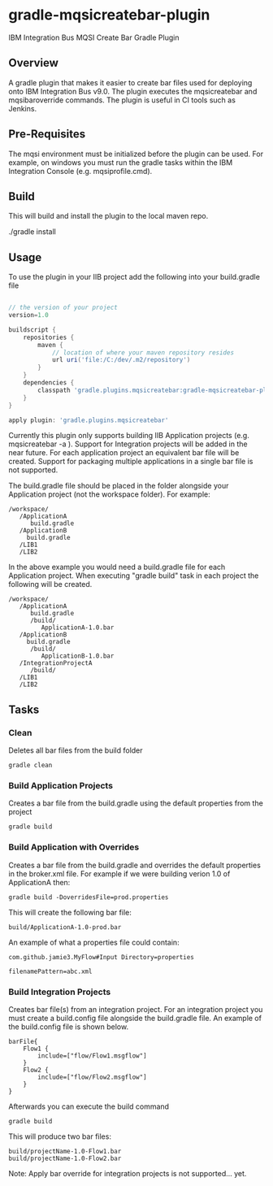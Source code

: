 # gradle-mqsicreatebar-plugin
IBM Integration Bus MQSI Create Bar Gradle Plugin

Overview
--------

A gradle plugin that makes it easier to create bar files used for deploying onto IBM Integration Bus v9.0. The plugin executes the mqsicreatebar and mqsibaroverride commands. The plugin is useful in CI tools such as Jenkins.

Pre-Requisites
--------------

The mqsi environment must be initialized before the plugin can be used. For example, on windows you must run the gradle tasks within the IBM Integration Console (e.g. mqsiprofile.cmd).

Build
-----

This will build and install the plugin to the local maven repo.

./gradle install

Usage
-----

To use the plugin in your IIB project add the following into your build.gradle file

```groovy

// the version of your project
version=1.0

buildscript {
	repositories {
        maven {
			// location of where your maven repository resides
			url uri('file:/C:/dev/.m2/repository')	
        }
    }
    dependencies {
        classpath 'gradle.plugins.mqsicreatebar:gradle-mqsicreatebar-plugin:1.0'
    }
}

apply plugin: 'gradle.plugins.mqsicreatebar'
```

Currently this plugin only supports building IIB Application projects (e.g. mqsicreatebar -a <applicationName>). Support for Integration projects will be added in the near future. For each application project an equivalent bar file will be created. Support for packaging multiple applications in a single bar file is not supported.

The build.gradle file should be placed in the folder alongside your Application project (not the workspace folder). For example:

```
/workspace/
   /ApplicationA
      build.gradle
   /ApplicationB
     build.gradle
   /LIB1
   /LIB2
```   
   
In the above example you would need a build.gradle file for each Application project. When executing "gradle build" task in each project the following will be created.

```
/workspace/
   /ApplicationA
      build.gradle
      /build/
         ApplicationA-1.0.bar
   /ApplicationB
     build.gradle
      /build/
         ApplicationB-1.0.bar
   /IntegrationProjectA
      /build/
   /LIB1
   /LIB2
```

Tasks
-----

### Clean ###
Deletes all bar files from the build folder

```
gradle clean
```

### Build Application Projects ###
Creates a bar file from the build.gradle using the default properties from the project

```
gradle build
```

### Build Application with Overrides ###
Creates a bar file from the build.gradle and overrides the default properties in the broker.xml file. For example if we were building verion 1.0 of ApplicationA then:

```
gradle build -DoverridesFile=prod.properties
```

This will create the following bar file:

```
build/ApplicationA-1.0-prod.bar
```

An example of what a properties file could contain:

```
com.github.jamie3.MyFlow#Input Directory=properties

filenamePattern=abc.xml

```

### Build Integration Projects ###
Creates bar file(s) from an integration project. For an integration project you must create a build.config file alongside the build.gradle file. An example of the build.config file is shown below.

```
barFile{
	Flow1 {
		include=["flow/Flow1.msgflow"]
	}
	Flow2 {
		include=["flow/Flow2.msgflow"]
	}
}
```

Afterwards you can execute the build command

```
gradle build
```

This will produce two bar files: 

```
build/projectName-1.0-Flow1.bar
build/projectName-1.0-Flow2.bar
```

Note: Apply bar override for integration projects is not supported... yet.

